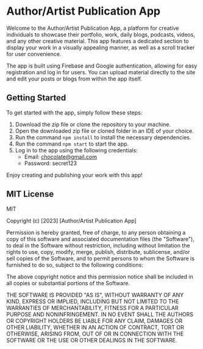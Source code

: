 # Author/Artist Publication App
Welcome to the Author/Artist Publication App, a platform for creative individuals to showcase their portfolio, work, daily blogs, podcasts, videos, and any other creative material. This app features a dedicated section to display your work in a visually appealing manner, as well as a scroll tracker for user convenience.

The app is built using Firebase and Google authentication, allowing for easy registration and log in for users. You can upload material directly to the site and edit your posts or blogs from within the app itself.

## Getting Started
To get started with the app, simply follow these steps:

1. Download the zip file or clone the repository to your machine.
2. Open the downloaded zip file or cloned folder in an IDE of your choice.
3. Run the command `npm install` to install the necessary dependencies.
4. Run the command `npm start` to start the app.
5. Log in to the app using the following credentials:
   * Email: chocolate@gmail.com
   * Password: secret123

Enjoy creating and publishing your work with this app!

## MIT License
MIT

Copyright (c) [2023] [Author/Artist Publication App]

Permission is hereby granted, free of charge, to any person obtaining a copy
of this software and associated documentation files (the "Software"), to deal
in the Software without restriction, including without limitation the rights
to use, copy, modify, merge, publish, distribute, sublicense, and/or sell
copies of the Software, and to permit persons to whom the Software is
furnished to do so, subject to the following conditions:

The above copyright notice and this permission notice shall be included in all
copies or substantial portions of the Software.

THE SOFTWARE IS PROVIDED "AS IS", WITHOUT WARRANTY OF ANY KIND, EXPRESS OR
IMPLIED, INCLUDING BUT NOT LIMITED TO THE WARRANTIES OF MERCHANTABILITY,
FITNESS FOR A PARTICULAR PURPOSE AND NONINFRINGEMENT. IN NO EVENT SHALL THE
AUTHORS OR COPYRIGHT HOLDERS BE LIABLE FOR ANY CLAIM, DAMAGES OR OTHER
LIABILITY, WHETHER IN AN ACTION OF CONTRACT, TORT OR OTHERWISE, ARISING FROM,
OUT OF OR IN CONNECTION WITH THE SOFTWARE OR THE USE OR OTHER DEALINGS IN THE
SOFTWARE.
